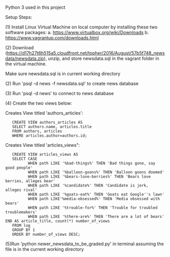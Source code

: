 ﻿
Python 3 used in this project 

Setup Steps: 

(1) Install Linux Virtual Machine on local computer by installing these two software packages: 
       a. https://www.virtualbox.org/wiki/Downloads
       b. https://www.vagrantup.com/downloads.html

(2) Download (https://d17h27t6h515a5.cloudfront.net/topher/2016/August/57b5f748_newsdata/newsdata.zip), unzip, and store newsdata.sql in the vagrant folder in the virtual machine. 

Make sure newsdata.sql is in current working directory

(2) Run 'psql -d news -f newsdata.sql' to create news database

(3) Run 'psql -d news' to connect to news database

(4) Create the two views below:

Creates View titled 'authors_articles':

       CREATE VIEW authors_articles AS
       SELECT authors.name, articles.title 
       FROM authors, articles
       WHERE articles.author=authors.id; 


Creates View titled 'articles_views":

       CREATE VIEW articles_views AS
       SELECT CASE
              WHEN path LIKE '%bad-things%' THEN 'Bad things gone, say good people' 
              WHEN path LIKE '%balloon-goons%' THEN 'Balloon goons doomed' 
              WHEN path LIKE '%bears-love-berries%' THEN 'Bears love berries, alleges bear' 
              WHEN path LIKE '%candidate%' THEN 'Candidate is jerk, alleges rival' 
              WHEN path LIKE '%goats-eat%' THEN 'Goats eat Google''s lawn' 
              WHEN path LIKE'%media-obsessed%' THEN 'Media obsessed with bears' 
              WHEN path LIKE '%trouble-for%' THEN 'Trouble for troubled troublemakers' 
              WHEN path LIKE '%there-are%' THEN 'There are a lot of bears' END AS article_title, count(*) number_of_views 
       FROM log 
       GROUP BY 1 
       ORDER BY number_of_views DESC;

(5)Run 'python newer_newsdata_to_be_graded.py' in terminal assuming the file is in the current working directory  
